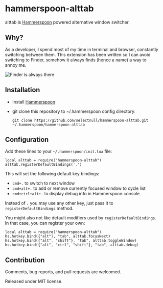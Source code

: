 hammerspoon-alttab
==================

alttab is [Hammerspoon](http://www.hammerspoon.org/) powered alternative window
switcher.

Why?
----

As a developer, I spend most of my time in terminal and browser, constantly
switching between them. This extension has been written so I can avoid
switching to Finder, somehow it always finds (hence a name) a way to annoy me.

![Finder is always there](cmdtab.png)

Installation
------------

* Install [Hammerspoon](http://www.hammerspoon.org/)
* git clone this repository to ~/.hammerspoon config directory:

    `git clone https://github.com/selectnull/hammerspoon-alttab.git ~/.hammerspoon/hammerspoon-alttab`

Configuration
-------------

Add these lines to your `~/.hammerspoon/init.lua` file:

    local alttab = require("hammerspoon-alttab")
    alttab.registerDefaultBindings('.')

This will set the following default key bindings:

* `cmd+.` to switch to next window
* `cmd+alt+.` to add or remove currently focused window to cycle list
* `cmd+ctrl+alt+.` to display debug info in Hammerspoon console

Instead of `.` you may use any other key, just pass it to
`registerDefaultBindings` method.

You might also not like default modifiers used by `registerDefaultBindings`. In
that case, you can register your own:

    local alttab = require("hammerspoon-alttab")
    hs.hotkey.bind({"alt"}, "tab", alttab.focusNext)
    hs.hotkey.bind({"alt", "shift"}, "tab", alttab.toggleWindow)
    hs.hotkey.bind({"alt", "ctrl", "shift"}, "tab", alttab.debug)

Contribution
------------

Comments, bug reports, and pull requests are welcomed.

Released under MIT license.
